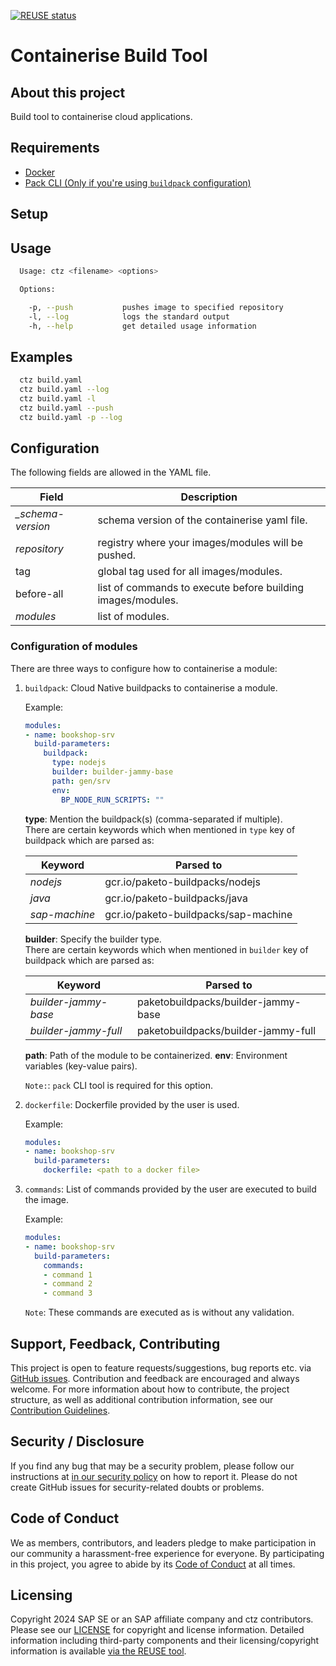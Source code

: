 [![REUSE status](https://api.reuse.software/badge/github.com/SAP/ctz)](https://api.reuse.software/info/github.com/SAP/ctz)

# Containerise Build Tool

## About this project

Build tool to containerise cloud applications.

## Requirements

- [Docker](https://www.docker.com/get-started/)
- [Pack CLI (Only if you're using `buildpack` configuration)](https://buildpacks.io/docs/for-platform-operators/how-to/integrate-ci/pack/)

## Setup

## Usage

```bash
  Usage: ctz <filename> <options>

  Options:

    -p, --push           pushes image to specified repository
    -l, --log            logs the standard output
    -h, --help           get detailed usage information
```

## Examples

```bash
  ctz build.yaml
  ctz build.yaml --log
  ctz build.yaml -l
  ctz build.yaml --push
  ctz build.yaml -p --log
```

## Configuration

The following fields are allowed in the YAML file.

|        Field      |      Description                                             |
|-------------------|--------------------------------------------------------------|
| *_schema-version* | schema version of the containerise yaml file.                |
| *repository*      | registry where your images/modules will be pushed.           |
| tag               | global tag used for all images/modules.                      |
| before-all        | list of commands to execute before building images/modules.  |
| *modules*         | list of modules.                                             |

### Configuration of modules

There are three ways to configure how to containerise a module:

1. `buildpack`: Cloud Native buildpacks to containerise a module.
    
    Example:
      ```yaml
      modules:
      - name: bookshop-srv
        build-parameters:
          buildpack:
            type: nodejs
            builder: builder-jammy-base
            path: gen/srv
            env:
              BP_NODE_RUN_SCRIPTS: ""
      ```

    **type**: Mention the buildpack(s) (comma-separated if multiple).  
    There are certain keywords which when mentioned in `type` key of buildpack which are parsed as:

    |        Keyword    |      Parsed to                                               |
    |-------------------|--------------------------------------------------------------|
    | *nodejs*          | gcr.io/paketo-buildpacks/nodejs                              |
    | *java*            | gcr.io/paketo-buildpacks/java                                |
    | *sap-machine*     | gcr.io/paketo-buildpacks/sap-machine                         |

    **builder**: Specify the builder type.  
    There are certain keywords which when mentioned in `builder` key of buildpack which are parsed as:

    |     Keyword       |      Parsed to                                               |
    |-------------------|--------------------------------------------------------------|
    | *builder-jammy-base* | paketobuildpacks/builder-jammy-base                       |
    | *builder-jammy-full* | paketobuildpacks/builder-jammy-full                       |


    **path**: Path of the module to be containerized.
    **env**: Environment variables (key-value pairs).

    `Note:`: `pack` CLI tool is required for this option. 

2. `dockerfile`: Dockerfile provided by the user is used.

    Example:
    ```yaml
    modules:
    - name: bookshop-srv
      build-parameters:
        dockerfile: <path to a docker file>
    ```

3. `commands`: List of commands provided by the user are executed to build the image.

    Example:
    ```yaml
    modules:
    - name: bookshop-srv
      build-parameters:
        commands:
        - command 1
        - command 2
        - command 3
    ```

    `Note`: These commands are executed as is without any validation.

## Support, Feedback, Contributing

This project is open to feature requests/suggestions, bug reports etc. via [GitHub issues](https://github.com/SAP/ctz/issues). Contribution and feedback are encouraged and always welcome. For more information about how to contribute, the project structure, as well as additional contribution information, see our [Contribution Guidelines](CONTRIBUTING.md).

## Security / Disclosure
If you find any bug that may be a security problem, please follow our instructions at [in our security policy](https://github.com/SAP/ctz/security/policy) on how to report it. Please do not create GitHub issues for security-related doubts or problems.

## Code of Conduct

We as members, contributors, and leaders pledge to make participation in our community a harassment-free experience for everyone. By participating in this project, you agree to abide by its [Code of Conduct](https://github.com/SAP/.github/blob/main/CODE_OF_CONDUCT.md) at all times.

## Licensing

Copyright 2024 SAP SE or an SAP affiliate company and ctz contributors. Please see our [LICENSE](LICENSE) for copyright and license information. Detailed information including third-party components and their licensing/copyright information is available [via the REUSE tool](https://api.reuse.software/info/github.com/SAP/ctz).
